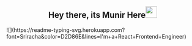 <h2 align="center">Hey there, its Munir Here<img src="https://raw.githubusercontent.com/MartinHeinz/MartinHeinz/master/wave.gif" width="30px"></h2>
![](https://readme-typing-svg.herokuapp.com?font=Sriracha&color=D2D86E&lines=I'm+a+React+Frontend+Engineer)

<!--
**munirsebikaaka/munirsebikaaka** is a ✨ _special_ ✨ repository because its `README.md` (this file) appears on your GitHub profile.

Here are some ideas to get you started:

- 🔭 I’m currently working on ...
- 🌱 I’m currently learning ...
- 👯 I’m looking to collaborate on ...
- 🤔 I’m looking for help with ...
- 💬 Ask me about ...
- 📫 How to reach me: ...
- 😄 Pronouns: ...
- ⚡ Fun fact: ...
-->
